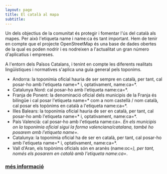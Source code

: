 ```yaml
---
layout: page
title: El català al mapa
subtitle: 
---
```


Un dels objectius de la comunitat és protegir i fomentar l'ús del català als mapes. Per això l'etiqueta name i name:ca és tant important. Hem de tenir en compte que el projecte OpenStreetMap és una base de dades obertes de la qual es poden nodrir i es nodreixen a l'actualitat un gran número d'aplicatius i empreses.

A l'entorn dels Països Catalans, i tenint en compte les diferents realitats lingüístiques i normatives s'aplica una guia general pels toponims.

- Andorra: la toponímia oficial hauria de ser sempre en català, per tant, cal posar-ho amb l'etiqueta name=* i, optativament, name:ca=*.
- Catalunya Nord: cal posar-ho amb l'etiqueta name:ca=*.
- Franja de Ponent: la denominació oficial dels municipis de la Franja és bilingüe i cal posar l'etiqueta name=* com a nom castellà / nom català, cal posar els topònims en català a l'etiqueta name:ca=*.
- Illes Balears: la toponímia oficial hauria de ser en català, per tant, cal posar-ho amb l'etiqueta name=* i, optativament, name:ca=*.
- País Valencià: cal posar-ho amb l'etiqueta name:ca=*. En els municipis on la toponímia oficial sigui la forma valenciana/catalana, també ho posarem amb l'etiqueta name=*.
- Catalunya: la toponímia oficial ha de ser en català, per tant, cal posar-ho amb l'etiqueta name=* i, optativament, name:ca=*.
- Vall d'Aran, els topònims oficials són en aranès (name:oc=*), per tant, només els posarem en català amb l'etiqueta name:ca=*.

### [més informació](https://wiki.openstreetmap.org/wiki/WikiProject_Catalan/Topon%C3%ADmia_i_exotop%C3%B2nims) 
